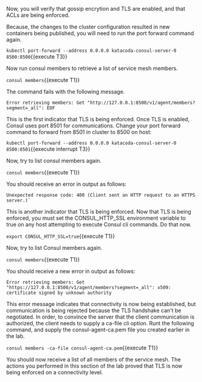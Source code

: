 Now, you will verify that gossip encrytion and TLS are enabled, and that
ACLs are being enforced.

Because, the changes to the cluster configuration resulted in new containers being
published, you will need to run the port forward command again.

`kubectl port-forward --address 0.0.0.0 katacoda-consul-server-0 8500:8500`{{execute T3}}

Now run consul members to retrieve a list of service mesh members.

`consul members`{{execute T1}}

The command fails with the following message.

```plaintext
Error retrieving members: Get "http://127.0.0.1:8500/v1/agent/members?segment=_all": EOF
```

This is the first indicator that TLS is being enforced. Once TLS is enabled, Consul uses port
8501 for communications. Change your port forward command to forward from 8501 in cluster
to 8500 on host:

`kubectl port-forward --address 0.0.0.0 katacoda-consul-server-0 8500:8501`{{execute interrupt T3}}

Now, try to list consul members again.

`consul members`{{execute T1}}

You should receive an error in output as follows:

```shell
Unexpected response code: 400 (Client sent an HTTP request to an HTTPS server.)`
```

This is another indicator that TLS is being enforced. Now that TLS is being enforced,
you must set the CONSUL_HTTP_SSL environment variable to true on any host attempting
to execute Consul cli commands. Do that now.

`export CONSUL_HTTP_SSL=true`{{execute T1}}

Now, try to list Consul members again.

`consul members`{{execute T1}}

You should receive a new error in output as follows:

```shell
Error retrieving members: Get "https://127.0.0.1:8500/v1/agent/members?segment=_all": x509: certificate signed by unknown authority
```

This error message indicates that connectivity is now being established, but
communication is being rejected because the TLS handshake can't be negotiated.
In order, to convince the server that the client communication is authorized,
the client needs to supply a ca-file cli option. Runt the following command,
and supply the consul-agent-ca.pem file you created earlier in the lab.

`consul members -ca-file consul-agent-ca.pem`{{execute T1}}

You should now receive a list of all members of the service mesh. The
actions you performed in this section of the lab proved that TLS is now
being enforced on a connectivity level.
